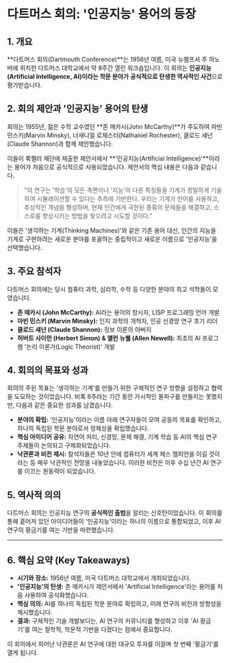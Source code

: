 # 다트머스 회의: '인공지능' 용어의 등장

## 1. 개요
**다트머스 회의(Dartmouth Conference)**는 1956년 여름, 미국 뉴햄프셔 주 하노버에 위치한 다트머스 대학교에서 약 8주간 열린 워크숍입니다. 이 회의는 **인공지능(Artificial Intelligence, AI)이라는 학문 분야가 공식적으로 탄생한 역사적인 사건**으로 평가받습니다.

## 2. 회의 제안과 '인공지능' 용어의 탄생
회의는 1955년, 젊은 수학 교수였던 **존 매카시(John McCarthy)**가 주도하여 마빈 민스키(Marvin Minsky), 너새니얼 로체스터(Nathaniel Rochester), 클로드 섀넌(Claude Shannon)과 함께 제안했습니다.

이들이 록펠러 재단에 제출한 제안서에서 **'인공지능(Artificial Intelligence)'**이라는 용어가 처음으로 공식적으로 사용되었습니다. 제안서의 핵심 내용은 다음과 같습니다.

> "이 연구는 '학습'의 모든 측면이나 '지능'의 다른 특징들을 기계가 정밀하게 기술하여 시뮬레이션할 수 있다는 추측에 기반한다. 우리는 기계가 언어를 사용하고, 추상적인 개념을 형성하며, 현재 인간에게 국한된 종류의 문제들을 해결하고, 스스로를 향상시키는 방법을 찾으려고 시도할 것이다."

이들은 '생각하는 기계(Thinking Machines)'와 같은 기존 용어 대신, 인간의 지능을 기계로 구현하려는 새로운 분야를 포괄하는 중립적이고 새로운 이름으로 '인공지능'을 선택했습니다.

## 3. 주요 참석자
다트머스 회의에는 당시 컴퓨터 과학, 심리학, 수학 등 다양한 분야의 최고 석학들이 모였습니다.
- **존 매카시 (John McCarthy):** AI라는 용어의 창시자, LISP 프로그래밍 언어 개발
- **마빈 민스키 (Marvin Minsky):** 인지 과학의 개척자, 인공 신경망 연구 초기 리더
- **클로드 섀넌 (Claude Shannon):** 정보 이론의 아버지
- **허버트 사이먼 (Herbert Simon) & 앨런 뉴웰 (Allen Newell):** 최초의 AI 프로그램 '논리 이론가(Logic Theorist)' 개발

## 4. 회의의 목표와 성과
회의의 주된 목표는 '생각하는 기계'를 만들기 위한 구체적인 연구 방향을 설정하고 협력을 도모하는 것이었습니다. 비록 8주라는 기간 동안 가시적인 돌파구를 만들지는 못했지만, 다음과 같은 중요한 성과를 남겼습니다.

- **분야의 확립:** '인공지능'이라는 이름 아래 연구자들이 모여 공동의 목표를 확인하고, 하나의 독립된 학문 분야로서 정체성을 확립했습니다.
- **핵심 아이디어 공유:** 자연어 처리, 신경망, 문제 해결, 기계 학습 등 AI의 핵심 연구 주제들이 논의되고 구체화되었습니다.
- **낙관론과 비전 제시:** 참석자들은 10년 안에 컴퓨터가 세계 체스 챔피언을 이길 것이라는 등 매우 낙관적인 전망을 내놓았습니다. 이러한 비전은 이후 수십 년간 AI 연구를 이끄는 원동력이 되었습니다.

## 5. 역사적 의의
다트머스 회의는 인공지능 연구의 **공식적인 출범**을 알리는 신호탄이었습니다. 이 회의를 통해 흩어져 있던 아이디어들이 '인공지능'이라는 하나의 이름으로 통합되었고, 이후 AI 연구의 황금기를 여는 기반을 마련했습니다.

---

## 6. 핵심 요약 (Key Takeaways)
- **시기와 장소:** 1956년 여름, 미국 다트머스 대학교에서 개최되었습니다.
- **'인공지능'의 탄생:** 존 매카시가 제안서에서 'Artificial Intelligence'라는 용어를 처음 사용하여 공식화했습니다.
- **핵심 의의:** AI를 하나의 독립된 학문 분야로 확립하고, 미래 연구의 비전과 방향성을 제시했습니다.
- **결과:** 구체적인 기술 개발보다는, AI 연구의 커뮤니티를 형성하고 이후 'AI 황금기'를 여는 철학적, 학문적 기반을 다졌다는 점에서 중요합니다.

이 회의에서 피어난 낙관론은 AI 연구에 대한 대규모 투자를 이끌며 첫 번째 '황금기'를 열게 됩니다.

